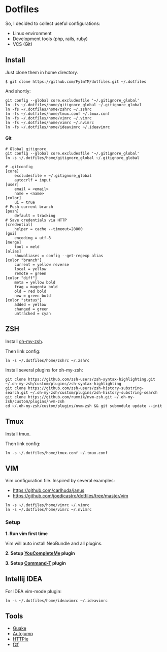 # Dotfiles

So, I decided to collect useful configurations:

* Linux environment
* Development tools (php, rails, ruby)
* VCS (Git)

## Install
Just clone them in home directory.
```
$ git clone https://github.com/FylmTM/dotfiles.git ~/.dotfiles
```

And shortly:
```
git config --global core.excludesfile '~/.gitignore_global'
ln -fs ~/.dotfiles/home/gitignore_global ~/.gitignore_global
ln -fs ~/.dotfiles/home/zshrc ~/.zshrc
ln -fs ~/.dotfiles/home/tmux.conf ~/.tmux.conf
ln -fs ~/.dotfiles/home/vimrc ~/.vimrc
ln -fs ~/.dotfiles/home/vimrc ~/.nvimrc
ln -fs ~/.dotfiles/home/ideavimrc ~/.ideavimrc
```

#### Git
```
# Global gitignore
git config --global core.excludesfile '~/.gitignore_global'
ln -s ~/.dotfiles/home/gitignore_global ~/.gitignore_global
```

```
# .gitconfig
[core]
    excludesfile = ~/.gitignore_global
    autocrlf = input
[user]
    email = <email>
    name = <name>
[color]
    ui = true
# Push current branch
[push]
    default = tracking
# Save credentials via HTTP
[credential]
    helper = cache --timeout=28800
[gui]
    encoding = utf-8
[merge]
    tool = meld
[alias]
    showaliases = config --get-regexp alias
[color "branch"]
    current = yellow reverse
    local = yellow
    remote = green
[color "diff"]
    meta = yellow bold
    frag = magenta bold
    old = red bold
    new = green bold
[color "status"]
    added = yellow
    changed = green
    untracked = cyan
```

## ZSH
Install [oh-my-zsh](https://github.com/robbyrussell/oh-my-zsh). 

Then link config:
```shell
ln -s ~/.dotfiles/home/zshrc ~/.zshrc
```

Install several plugins for oh-my-zsh:
```shell
git clone https://github.com/zsh-users/zsh-syntax-highlighting.git ~/.oh-my-zsh/custom/plugins/zsh-syntax-highlighting
git clone https://github.com/zsh-users/zsh-history-substring-search.git ~/.oh-my-zsh/custom/plugins/zsh-history-substring-search
git clone https://github.com/rummik/nvm-zsh.git ~/.oh-my-zsh/custom/plugins/nvm-zsh
cd ~/.oh-my-zsh/custom/plugins/nvm-zsh && git submodule update --init
```

## Tmux
Install tmux.

Then link config:
```shell
ln -s ~/.dotfiles/home/tmux.conf ~/.tmux.conf
```

## VIM
Vim configuration file. Inspired by several examples:

- https://github.com/carlhuda/janus
- https://github.com/joedicastro/dotfiles/tree/master/vim

```shell
ln -s ~/.dotfiles/home/vimrc ~/.vimrc
ln -s ~/.dotfiles/home/vimrc ~/.nvimrc
```

### Setup

**1. Run vim first time**

Vim will auto install NeoBundle and all plugins.

**2. Setup [YouCompleteMe](https://github.com/Valloric/YouCompleteMe) plugin**

**3. Setup [Command-T](https://github.com/wincent/Command-T) plugin**

## Intellij IDEA

For IDEA vim-mode plugin:
```
ln -s ~/.dotfiles/home/ideavimrc ~/.ideavimrc
```

## Tools

* [Guake](https://github.com/Guake/guake)
* [Autojump](https://github.com/joelthelion/autojump)
* [HTTPie](https://github.com/jakubroztocil/httpie)
* [fzf](https://github.com/junegunn/fzf)

